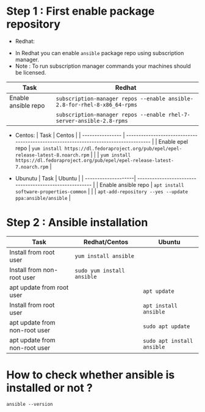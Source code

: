 # Step 1 : First enable package repository
- Redhat:
* In Redhat you can enable `ansible` package repo using subscription manager.
* Note : To run subscription manager commands your machines should be licensed.

| Task                | Redhat                                                                   |
| ------------------- | ------------------------------------------------------------------------ |
| Enable ansible repo | `subscription-manager repos --enable ansible-2.8-for-rhel-8-x86_64-rpms` |  
|                     | `subscription-manager repos --enable rhel-7-server-ansible-2.8-rpms`     |

- Centos:
| Task             | Centos                                                                               |
| ---------------- | ------------------------------------------------------------------------------------ |
| Enable epel repo | `yum install https://dl.fedoraproject.org/pub/epel/epel-release-latest-8.noarch.rpm` |
|                  | `yum install https://dl.fedoraproject.org/pub/epel/epel-release-latest-7.noarch.rpm` |

- Ubunutu
| Task                | Ubuntu                                                  |
| --------------------| ------------------------------------------------------- |
| Enable ansible repo | `apt install software-properties-common`                |
|                     | `apt-add-repository --yes --update ppa:ansible/ansible` |

# Step 2 : Ansible installation
| Task                            | Redhat/Centos             | Ubuntu                     |
| ------------------------------- | ------------------------- | -------------------------- | 
| Install from root user          | `yum install ansible`     |                            |
| Install from non-root user      | `sudo yum install ansible`|                            |
| apt update from root user       |                           | `apt update`               |
| Install from root user          |                           | `apt install ansible`      |
| apt update from non-root user   |                           | `sudo apt update`          |
| apt update from non-root user   |                           | `sudo apt install ansible` | 

# How to check whether ansible is installed or not ?
`ansible --version`